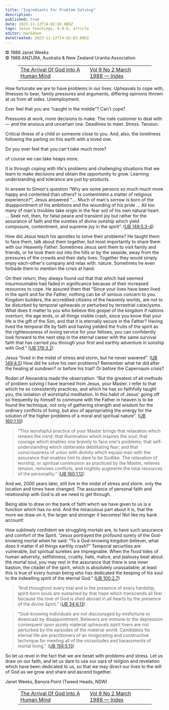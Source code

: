 ```yaml
---
title: "Ingredients For Problem Solving"
description: 
published: true
date: 2023-11-12T14:02:03.086Z
tags: Jesus teachings, 6-0-6, article
editor: markdown
dateCreated: 2023-11-12T14:02:03.086Z
---
```


<p class="v-card v-sheet theme--light grey lighten-3 px-2 py-1">© 1988 Janet Weeks<br>© 1988 ANZURA, Australia & New Zealand Urantia Association</p>
<figure class="table chapter-navigator">
  <table>
    <tbody>
      <tr>
        <td>
        <a href="/en/article/Rob_Crickett/The_Arrival_Of_God_Into_A_Human_Mind">
          <span class="mdi mdi-arrow-left-drop-circle"></span><span class="pl-2">The Arrival Of God Into A Human Mind</span>
        </a>
        </td>
        <td>
        <a href="/en/index/articles_606#vol-9-no-2-march-1988">
          <span class="mdi mdi-book-open-variant"></span><span class="pl-2">Vol 9 No 2 March 1988 — Index</span>
        </a>
        </td>
        <td>
        </td>
      </tr>
    </tbody>
  </table>
</figure>


How fortunate we are to have problems in our lives. Upheavals to cope with, illnesses to bear, family pressures and arguments, differing opinions thrown at us from all sides. Unemployment.

Ever feel that you are “caught in the middle”? Can't cope?

Pressures at work, more decisions to make. The irate customer to deal with — and the anxious and uncertain one. Deadlines to meet. Stress. Tension.

Critical illness of a child or someone close to you. And, also, the loneliness following the parting on this earth with a loved one.

Do you ever feel that you can't take much more?

of course we can take heaps more.

It is through coping with life's problems and challenging situations that we learn to make decisions and obtain the opportunity to grow. Learning understanding and tolerance are just by-products.

In answer to Simon's question “Why are some persons so much much more happy and contented than others? Is contentment a matter of religious experience?”, Jesus answered “.... Much of man's sorrow is born of the disappointment of his ambitions and the wounding of his pride ... All too many of man's troubles take origin in the fear soil of his own natural heart. ... Seek not, then, for false peace and transient joy but rather for the assurance of faith and the sureties of divine sonship which yield composure, contentment, and supreme joy in the spirit”. (<a id="a47_559"></a>[UB 149:5.3-4](/en/The_Urantia_Book/149#p5_3))

How did Jesus teach his apostles to solve their problems? He taught them to face them, talk about them together, but most importantly to share them with our Heavenly Father. Sometimes Jesus sent them to visit family and friends, or he took them out into the hills or by the seaside, away from the pressures of the crowds and their daily lives. Together they would simply enjoy each-other's company and relax with. nature. Sometimes he even forbade them to mention the crisis at hand.

On their return, they always found out that that which had seemed insurmountable had faded in significance because of their increased resources to cope. He assured them that “Since your lives have been lived in the spirit and for the Father, nothing can be of serious concern to you. Kingdom builders, the accredited citizens of the heavenly worlds, are not to be disturbed by temporal upheavals or perturbed by terrestrial cataclysms. What does it matter to you who believe this gospel of the kingdom if nations overturn, the age ends, or all things visible crash, since you know that your life is the gift of the Son, and that it is eternally secure in the Father? Having lived the temporal life by faith and having yielded the fruits of the spirit as the righteousness of loving service for your fellows, you can confidently look forward to the next step in the eternal career with the same survival faith that has carried you through your first and earthly adventure in sonship with God.” (<a id="a51_994"></a>[UB 176:3.2](/en/The_Urantia_Book/176#p3_2))

Jesus “lived in the midst of stress and storm, but he never wavered”. (<a id="a53_71"></a>[UB 149:4.5](/en/The_Urantia_Book/149#p4_5)) How did he solve his own problems? Remember what he did after the healing at sundown? or before his trial? Or before the Capernaum crisis?

Rodan of Alexandria made the observation: “But the greatest of all methods of problem solving I have learned from Jesus, your Master. I refer to that which he so consistently practices, and which he has so faithfully taught you, the isolation of worshipful meditation. In this habit of Jesus' going off so frequently by himself to commune with the Father in heaven is to be found the technique, not only of gathering strength and wisdom for the ordinary conflicts of living, but also of appropriating the energy for the solution of the higher problems of a moral and spiritual nature”. (<a id="a55_587"></a>[UB 160:1.10](/en/The_Urantia_Book/160#p1_10))

> “This worshipful practice of your Master brings that relaxation which renews the mind; that illumination which inspires the soul; that courage which enables one bravely to face one's problems; that self-understanding which obliterates debilitating fear; and that consciousness of union with divinity which equips man with the assurance that enables him to dare to be Godlike. The relaxation of worship, or spiritual communion as practiced by the Master, relieves tension, removes conflicts, and mightily augments the total resources of the personality.” (<a id="a57_557"></a>[UB 160:1.12](/en/The_Urantia_Book/160#p1_12))

And we, 2000 years later, still live in the midst of stress and storm. only the location and times have changed. The assurance of personal faith and relationship with God is all we need to get through.

Being able to draw on the bank of faith which we have given to us is a function which has no end. And the miraculous part about it is, that the more we draw on it, the larger and stronger it becomes! Not like my bank account!

How sublimely confident we struggling mortals are, to have such assurance and comfort of the Spirit. “Jesus portrayed the profound surety of the God-knowing mortal when he said: “To a God-knowing kingdom believer, what does it matter if all things earthly crash?" Temporal securities are vulnerable, but spiritual sureties are impregnable. When the flood tides of human adversity, selfishness, cruelty, hate, malice, and jealousy beat about. the mortal soul, you may rest in the assurance that there is one inner bastion, the citadel of the spirit, which is absolutely unassailable; at least this is true of every human being who has dedicated the keeping of his soul to the indwelling spirit of the eternal God.” (<a id="a63_715"></a>[UB 100:2.7](/en/The_Urantia_Book/100#p2_7))

> “And throughout every trial and in the presence of every hardship, spirit-born souls are sustained by that hope which transcends all fear because the love of God is shed abroad in all hearts by the presence of the divine Spirit.” (<a id="a65_233"></a>[UB 34:6.13](/en/The_Urantia_Book/34#p6_13))

> “God-knowing individuals are not discouraged by misfortune or downcast by disappointment. Believers are immune to the depression consequent upon purely material upheavals spirit livers are not perturbed by the episodes of the material world. Candidates for eternal life are practitioners of an invigorating and constructive technique for meeting all of the vicissitudes and harassments of mortal living.” (<a id="a67_408"></a>[UB 156:5.13](/en/The_Urantia_Book/156#p5_13))

So let us revel in the fact that we are beset with problems and stress. Let us draw on our faith, and let us dare to use our oars of religion and revelation which have been dedicated to us, so that we may direct our lives to the will of God as we grow and share and ascend together.

Janet Weeks, Banora Point (Tweed Heads, NSW)

<figure class="table chapter-navigator">
  <table>
    <tbody>
      <tr>
        <td>
        <a href="/en/article/Rob_Crickett/The_Arrival_Of_God_Into_A_Human_Mind">
          <span class="mdi mdi-arrow-left-drop-circle"></span><span class="pl-2">The Arrival Of God Into A Human Mind</span>
        </a>
        </td>
        <td>
        <a href="/en/index/articles_606#vol-9-no-2-march-1988">
          <span class="mdi mdi-book-open-variant"></span><span class="pl-2">Vol 9 No 2 March 1988 — Index</span>
        </a>
        </td>
        <td>
        </td>
      </tr>
    </tbody>
  </table>
</figure>
